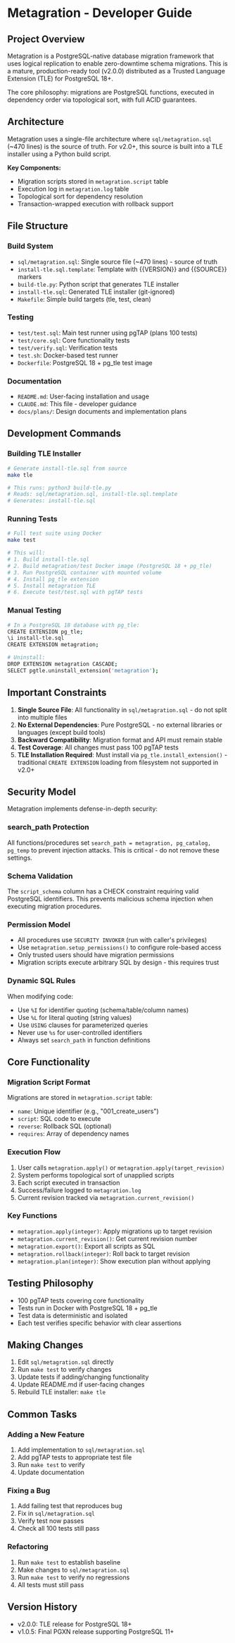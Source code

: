 # Metagration - Developer Guide

## Project Overview

Metagration is a PostgreSQL-native database migration framework that uses logical replication to enable zero-downtime schema migrations. This is a mature, production-ready tool (v2.0.0) distributed as a Trusted Language Extension (TLE) for PostgreSQL 18+.

The core philosophy: migrations are PostgreSQL functions, executed in dependency order via topological sort, with full ACID guarantees.

## Architecture

Metagration uses a single-file architecture where `sql/metagration.sql` (~470 lines) is the source of truth. For v2.0+, this source is built into a TLE installer using a Python build script.

**Key Components:**
- Migration scripts stored in `metagration.script` table
- Execution log in `metagration.log` table
- Topological sort for dependency resolution
- Transaction-wrapped execution with rollback support

## File Structure

### Build System
- `sql/metagration.sql`: Single source file (~470 lines) - source of truth
- `install-tle.sql.template`: Template with {{VERSION}} and {{SOURCE}} markers
- `build-tle.py`: Python script that generates TLE installer
- `install-tle.sql`: Generated TLE installer (git-ignored)
- `Makefile`: Simple build targets (tle, test, clean)

### Testing
- `test/test.sql`: Main test runner using pgTAP (plans 100 tests)
- `test/core.sql`: Core functionality tests
- `test/verify.sql`: Verification tests
- `test.sh`: Docker-based test runner
- `Dockerfile`: PostgreSQL 18 + pg_tle test image

### Documentation
- `README.md`: User-facing installation and usage
- `CLAUDE.md`: This file - developer guidance
- `docs/plans/`: Design documents and implementation plans

## Development Commands

### Building TLE Installer
```bash
# Generate install-tle.sql from source
make tle

# This runs: python3 build-tle.py
# Reads: sql/metagration.sql, install-tle.sql.template
# Generates: install-tle.sql
```

### Running Tests
```bash
# Full test suite using Docker
make test

# This will:
# 1. Build install-tle.sql
# 2. Build metagration/test Docker image (PostgreSQL 18 + pg_tle)
# 3. Run PostgreSQL container with mounted volume
# 4. Install pg_tle extension
# 5. Install metagration TLE
# 6. Execute test/test.sql with pgTAP tests
```

### Manual Testing
```bash
# In a PostgreSQL 18 database with pg_tle:
CREATE EXTENSION pg_tle;
\i install-tle.sql
CREATE EXTENSION metagration;

# Uninstall:
DROP EXTENSION metagration CASCADE;
SELECT pgtle.uninstall_extension('metagration');
```

## Important Constraints

1. **Single Source File**: All functionality in `sql/metagration.sql` - do not split into multiple files
2. **No External Dependencies**: Pure PostgreSQL - no external libraries or languages (except build tools)
3. **Backward Compatibility**: Migration format and API must remain stable
4. **Test Coverage**: All changes must pass 100 pgTAP tests
5. **TLE Installation Required**: Must install via `pg_tle.install_extension()` - traditional `CREATE EXTENSION` loading from filesystem not supported in v2.0+

## Security Model

Metagration implements defense-in-depth security:

### search_path Protection
All functions/procedures set `search_path = metagration, pg_catalog, pg_temp` to prevent injection attacks. This is critical - do not remove these settings.

### Schema Validation
The `script_schema` column has a CHECK constraint requiring valid PostgreSQL identifiers. This prevents malicious schema injection when executing migration procedures.

### Permission Model
- All procedures use `SECURITY INVOKER` (run with caller's privileges)
- Use `metagration.setup_permissions()` to configure role-based access
- Only trusted users should have migration permissions
- Migration scripts execute arbitrary SQL by design - this requires trust

### Dynamic SQL Rules
When modifying code:
- Use `%I` for identifier quoting (schema/table/column names)
- Use `%L` for literal quoting (string values)
- Use `USING` clauses for parameterized queries
- Never use `%s` for user-controlled identifiers
- Always set `search_path` in function definitions

## Core Functionality

### Migration Script Format

Migrations are stored in `metagration.script` table:
- `name`: Unique identifier (e.g., "001_create_users")
- `script`: SQL code to execute
- `reverse`: Rollback SQL (optional)
- `requires`: Array of dependency names

### Execution Flow

1. User calls `metagration.apply()` or `metagration.apply(target_revision)`
2. System performs topological sort of unapplied scripts
3. Each script executed in transaction
4. Success/failure logged to `metagration.log`
5. Current revision tracked via `metagration.current_revision()`

### Key Functions

- `metagration.apply(integer)`: Apply migrations up to target revision
- `metagration.current_revision()`: Get current revision number
- `metagration.export()`: Export all scripts as SQL
- `metagration.rollback(integer)`: Roll back to target revision
- `metagration.plan(integer)`: Show execution plan without applying

## Testing Philosophy

- 100 pgTAP tests covering core functionality
- Tests run in Docker with PostgreSQL 18 + pg_tle
- Test data is deterministic and isolated
- Each test verifies specific behavior with clear assertions

## Making Changes

1. Edit `sql/metagration.sql` directly
2. Run `make test` to verify changes
3. Update tests if adding/changing functionality
4. Update README.md if user-facing changes
5. Rebuild TLE installer: `make tle`

## Common Tasks

### Adding a New Feature
1. Add implementation to `sql/metagration.sql`
2. Add pgTAP tests to appropriate test file
3. Run `make test` to verify
4. Update documentation

### Fixing a Bug
1. Add failing test that reproduces bug
2. Fix in `sql/metagration.sql`
3. Verify test now passes
4. Check all 100 tests still pass

### Refactoring
1. Run `make test` to establish baseline
2. Make changes to `sql/metagration.sql`
3. Run `make test` to verify no regressions
4. All tests must still pass

## Version History

- v2.0.0: TLE release for PostgreSQL 18+
- v1.0.5: Final PGXN release supporting PostgreSQL 11+
